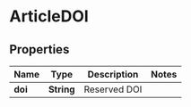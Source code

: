 
# ArticleDOI

## Properties
Name | Type | Description | Notes
------------ | ------------- | ------------- | -------------
**doi** | **String** | Reserved DOI | 




